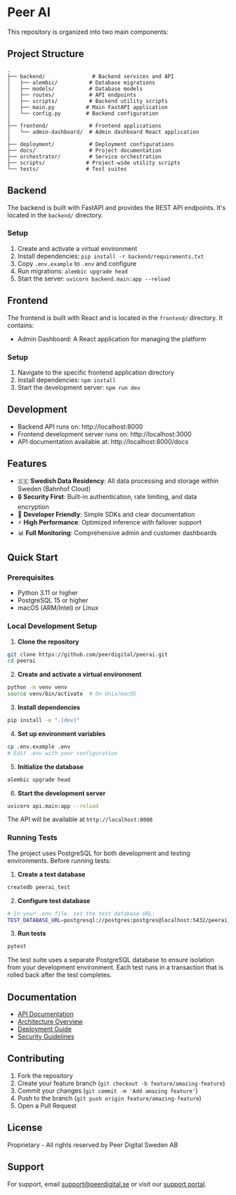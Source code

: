 # Peer AI

This repository is organized into two main components:

## Project Structure

```
.
├── backend/               # Backend services and API
│   ├── alembic/          # Database migrations
│   ├── models/           # Database models
│   ├── routes/           # API endpoints
│   ├── scripts/          # Backend utility scripts
│   ├── main.py          # Main FastAPI application
│   └── config.py        # Backend configuration
│
├── frontend/             # Frontend applications
│   └── admin-dashboard/  # Admin dashboard React application
│
├── deployment/           # Deployment configurations
├── docs/                 # Project documentation
├── orchestrator/         # Service orchestration
├── scripts/             # Project-wide utility scripts
└── tests/               # Test suites
```

## Backend

The backend is built with FastAPI and provides the REST API endpoints. It's located in the `backend/` directory.

### Setup
1. Create and activate a virtual environment
2. Install dependencies: `pip install -r backend/requirements.txt`
3. Copy `.env.example` to `.env` and configure
4. Run migrations: `alembic upgrade head`
5. Start the server: `uvicorn backend.main:app --reload`

## Frontend

The frontend is built with React and is located in the `frontend/` directory. It contains:
- Admin Dashboard: A React application for managing the platform

### Setup
1. Navigate to the specific frontend application directory
2. Install dependencies: `npm install`
3. Start the development server: `npm run dev`

## Development

- Backend API runs on: http://localhost:8000
- Frontend development server runs on: http://localhost:3000
- API documentation available at: http://localhost:8000/docs

## Features

- 🇸🇪 **Swedish Data Residency**: All data processing and storage within Sweden (Bahnhof Cloud)
- 🔒 **Security First**: Built-in authentication, rate limiting, and data encryption
- 🚀 **Developer Friendly**: Simple SDKs and clear documentation
- ⚡ **High Performance**: Optimized inference with failover support
- 📊 **Full Monitoring**: Comprehensive admin and customer dashboards

## Quick Start

### Prerequisites

- Python 3.11 or higher
- PostgreSQL 15 or higher
- macOS (ARM/Intel) or Linux

### Local Development Setup

1. **Clone the repository**
```bash
git clone https://github.com/peerdigital/peerai.git
cd peerai
```

2. **Create and activate a virtual environment**
```bash
python -m venv venv
source venv/bin/activate  # On Unix/macOS
```

3. **Install dependencies**
```bash
pip install -e ".[dev]"
```

4. **Set up environment variables**
```bash
cp .env.example .env
# Edit .env with your configuration
```

5. **Initialize the database**
```bash
alembic upgrade head
```

6. **Start the development server**
```bash
uvicorn api.main:app --reload
```

The API will be available at `http://localhost:8000`

### Running Tests

The project uses PostgreSQL for both development and testing environments. Before running tests:

1. **Create a test database**
```bash
createdb peerai_test
```

2. **Configure test database**
```bash
# In your .env file, set the test database URL:
TEST_DATABASE_URL=postgresql://postgres:postgres@localhost:5432/peerai_test
```

3. **Run tests**
```bash
pytest
```

The test suite uses a separate PostgreSQL database to ensure isolation from your development environment. Each test runs in a transaction that is rolled back after the test completes.

## Documentation

- [API Documentation](docs/api.md)
- [Architecture Overview](docs/architecture.md)
- [Deployment Guide](docs/deployment.md)
- [Security Guidelines](docs/security.md)

## Contributing

1. Fork the repository
2. Create your feature branch (`git checkout -b feature/amazing-feature`)
3. Commit your changes (`git commit -m 'Add amazing feature'`)
4. Push to the branch (`git push origin feature/amazing-feature`)
5. Open a Pull Request

## License

Proprietary - All rights reserved by Peer Digital Sweden AB

## Support

For support, email support@peerdigital.se or visit our [support portal](https://support.peerdigital.se). 
